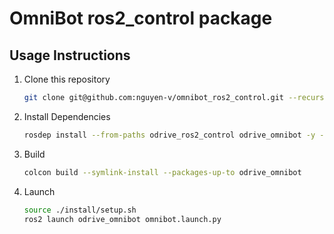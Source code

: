 
# OmniBot ros2_control package

## Usage Instructions

1. Clone this repository
   ```bash
   git clone git@github.com:nguyen-v/omnibot_ros2_control.git --recursive
   ```

1. Install Dependencies

   ```bash
   rosdep install --from-paths odrive_ros2_control odrive_omnibot -y --ignore-src
   ```

1. Build

   ```bash
   colcon build --symlink-install --packages-up-to odrive_omnibot
   ```

1. Launch

   ```bash
   source ./install/setup.sh
   ros2 launch odrive_omnibot omnibot.launch.py
   ```